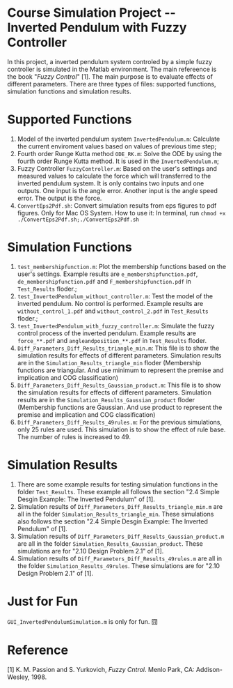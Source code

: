 # Course Simulation Project -- Inverted Pendulum with Fuzzy Controller

In this project, a inverted pendulum system controled by a simple fuzzy controller is simulated in the Matlab environment. The main refereence is the book "*Fuzzy Control*" [1]. The main purpose is to evaluate effects of different parameters. There are three types of files: supported functions, simulation functions and simulation results.

# Supported Functions

1. Model of the inverted pendulum system `InvertedPendulum.m`: Calculate the current enviroment values based on values of previous time step;
2. Fourth order Runge Kutta method `ODE_RK.m`: Solve the ODE by using the fourth order Runge Kutta method. It is used in the `InvertedPendulum.m`;
3. Fuzzy Controller `FuzzyController.m`: Based on the user's settings and measured values to calculate the force which will transferred to the inverted pendulum system. It is only contains two inputs and one outputs. One input is the angle error. Another input is the angle speed error. The output is the force.
4. `ConvertEps2Pdf.sh`: Convert simulation results from eps figures to pdf figures. Only for Mac OS System. How to use it: In terminal, run `chmod +x ./ConvertEps2Pdf.sh;./ConvertEps2Pdf.sh`

# Simulation Functions

1. `test_membershipfunction.m`: Plot the membership functions based on the user's settings. Example results are `e_membershipfunction.pdf`, `de_membershipfunction.pdf` and `F_membershipfunction.pdf` in `Test_Results` floder.;
2. `test_InvertedPendulum_without_controller.m`: Test the model of the inverted pendulum. No control is performed. Example results are `without_control_1.pdf` and `without_control_2.pdf` in `Test_Results` floder.;
3. `test_InvertedPendulum_with_fuzzy_controller.m`: Simulate the fuzzy control process of the inverted pendulum. Example results are `force_**.pdf` and `angleandposition_**.pdf` in `Test_Results` floder.
4. `Diff_Parameters_Diff_Results_triangle_min.m`: This file is to show the simulation results for effects of different parameters. Simulation results are in the `Simulation_Results_triangle_min` floder (Membership functions are triangular. And use minimum to represent the premise and implication and COG classification)
4. `Diff_Parameters_Diff_Results_Gaussian_product.m`: This file is to show the simulation results for effects of different parameters. Simulation results are in the `Simulation_Results_Gaussian_product` floder (Membership functions are Gaussian. And use product to represent the premise and implication and COG classification)
5. `Diff_Parameters_Diff_Results_49rules.m`: For the previous simulations, only 25 rules are used. This simulation is to show the effect of rule base. The number of rules is increased to 49.

# Simulation Results

1. There are some example results for testing simulation functions in the folder `Test_Results`. These example all follows the section "2.4 Simple Desgin Example: The Inverted Pendulum" of [1].
2. Simulation results of `Diff_Parameters_Diff_Results_triangle_min.m` are all in the folder `Simulation_Results_triangle_min`. These simulations also follows the section "2.4 Simple Desgin Example: The Inverted Pendulum" of [1].
3. Simulation results of `Diff_Parameters_Diff_Results_Gaussian_product.m` are all in the folder `Simulation_Results_Gaussian_product`. These simulations are for "2.10 Design Problem 2.1" of [1].
4. Simulation results of `Diff_Parameters_Diff_Results_49rules.m` are all in the folder `Simulation_Results_49rules`. These simulations are for "2.10 Design Problem 2.1" of [1].

# Just for Fun

`GUI_InvertedPendulumSimulation.m` is only for fun. 囧 

# Reference

[1] K. M. Passion and S. Yurkovich, *Fuzzy Cntrol*. Menlo Park, CA: Addison-Wesley, 1998.
